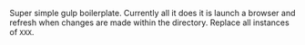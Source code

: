 Super simple gulp boilerplate. Currently all it does it is launch a browser and refresh when changes are made within the directory. Replace all instances of `XXX`.